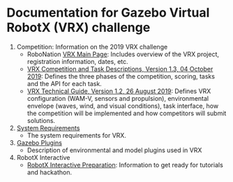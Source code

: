 # Documentation for Gazebo Virtual RobotX (VRX) challenge 

1. Competition: Information on the 2019 VRX challenge
    * RoboNation [VRX Main Page](https://robotx.org/index.php/about/about-virtual-robotx): Includes overview of the VRX project, registration information, dates, etc.
    * [VRX Competition and Task Descriptions, Version 1.3, 04 October 2019](https://bitbucket.org/osrf/vrx/downloads/VRX2019_Task_Descriptions_v1.3.pdf): Defines the three phases of the competition, scoring, tasks and the API for each task.
    * [VRX Technical Guide, Version 1.2, 26 August 2019](https://bitbucket.org/osrf/vrx/downloads/VRX2019_Technical%20Guide_V1.2.pdf): Defines VRX configuration (WAM-V, sensors and propulsion), environmental envelope (waves, wind, and visual conditions), task interface, how the competition will be implemented and how competitors will submit solutions.
1. [System Requirements](https://bitbucket.org/osrf/vrx/wiki/system_requirements)
    * The system requirements for VRX.
2. [Gazebo Plugins](https://bitbucket.org/osrf/vrx/wiki/VRXGazeboPlugins)
    * Description of environmental and model plugins used in VRX
1. RobotX Interactive
    * [RobotX Interactive Preparation](https://bitbucket.org/osrf/vrx/wiki/RobotX_Interactive_Preparation): Information to get ready for tutorials and hackathon.